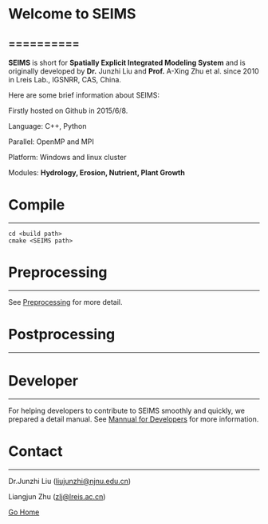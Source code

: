 # Welcome to SEIMS
==========
----------

**SEIMS** is short for **Spatially Explicit Integrated Modeling System** and is originally developed by **Dr.** Junzhi Liu and **Prof.** A-Xing Zhu et al. since 2010 in Lreis Lab., IGSNRR, CAS, China.

Here are some brief information about SEIMS:

Firstly hosted on Github in 2015/6/8.

Language: C++, Python

Parallel: OpenMP and MPI

Platform: Windows and linux cluster

Modules:  **Hydrology, Erosion, Nutrient, Plant Growth**

# Compile
----------
~~~
cd <build path>
cmake <SEIMS path>
~~~

# Preprocessing
----------

See [Preprocessing](preprocess/Preprocess.md) for more detail.
# Postprocessing
----------


# Developer
----------
For helping developers to contribute to SEIMS smoothly and quickly, we prepared a detail manual.
See [Mannual for Developers](doc/Developers.md) for more information.

# Contact
----------
Dr.Junzhi Liu (liujunzhi@njnu.edu.cn)

Liangjun Zhu (zlj@lreis.ac.cn)

[Go Home](#welcome-to-seims)